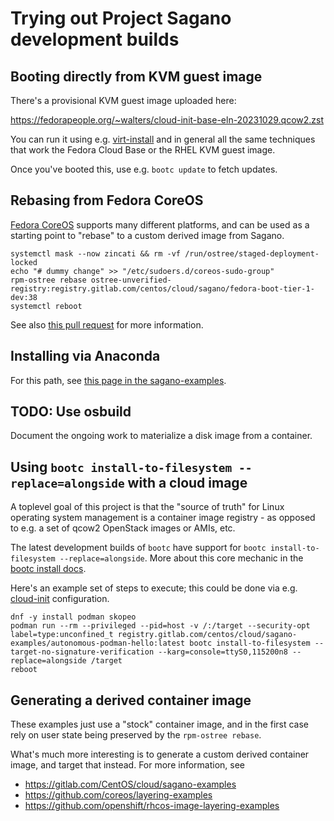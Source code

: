 # Trying out Project Sagano development builds

## Booting directly from KVM guest image

There's a provisional KVM guest image uploaded here:

<https://fedorapeople.org/~walters/cloud-init-base-eln-20231029.qcow2.zst>

You can run it using e.g. [virt-install](https://github.com/virt-manager/virt-manager/blob/main/man/virt-install.rst#--cloud-init)
and in general all the same techniques that work the Fedora Cloud Base or the
RHEL KVM guest image.

Once you've booted this, use e.g. `bootc update` to fetch updates.

## Rebasing from Fedora CoreOS

[Fedora CoreOS](https://docs.fedoraproject.org/en-US/fedora-coreos/) supports
many different platforms, and can be used as a starting point to "rebase" to a
custom derived image from Sagano.

```shell
systemctl mask --now zincati && rm -vf /run/ostree/staged-deployment-locked
echo "# dummy change" >> "/etc/sudoers.d/coreos-sudo-group"
rpm-ostree rebase ostree-unverified-registry:registry.gitlab.com/centos/cloud/sagano/fedora-boot-tier-1-dev:38
systemctl reboot
```

See also [this pull request][1] for more information.

## Installing via Anaconda

For this path, see [this page in the sagano-examples](https://gitlab.com/CentOS/cloud/sagano-examples/-/tree/main/tier1-kickstart-unmodified).

## TODO: Use osbuild

Document the ongoing work to materialize a disk image from a container.

## Using `bootc install-to-filesystem --replace=alongside` with a cloud image

A toplevel goal of this project is that the "source of truth" for Linux
operating system management is a container image registry - as opposed to e.g. a
set of qcow2 OpenStack images or AMIs, etc.

The latest development builds of `bootc` have support for
`bootc install-to-filesystem --replace=alongside`.  More about this core
mechanic in the [bootc install docs](https://github.com/containers/bootc/blob/main/docs/install.md).

Here's an example set of steps to execute; this could be done via e.g.
[cloud-init](https://cloudinit.readthedocs.io/en/latest/reference/index.html)
configuration.

```shell
dnf -y install podman skopeo
podman run --rm --privileged --pid=host -v /:/target --security-opt label=type:unconfined_t registry.gitlab.com/centos/cloud/sagano-examples/autonomous-podman-hello:latest bootc install-to-filesystem --target-no-signature-verification --karg=console=ttyS0,115200n8 --replace=alongside /target
reboot
```

## Generating a derived container image

These examples just use a "stock" container image, and in the first case rely on
user state being preserved by the `rpm-ostree rebase`.

What's much more interesting is to generate a custom derived container image,
and target that instead.  For more information, see

- <https://gitlab.com/CentOS/cloud/sagano-examples>
- <https://github.com/coreos/layering-examples>
- <https://github.com/openshift/rhcos-image-layering-examples>

[1]: https://github.com/coreos/fedora-coreos-docs/pull/540
